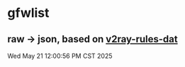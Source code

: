 # gfwlist
## raw -> json, based on [v2ray-rules-dat](https://github.com/Loyalsoldier/v2ray-rules-dat)
Wed May 21 12:00:56 PM CST 2025

